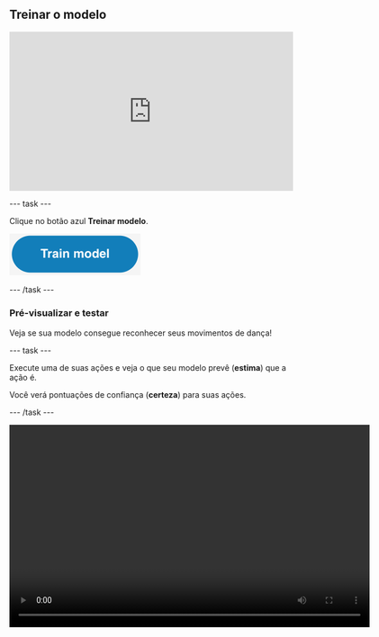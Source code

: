 ## Treinar o modelo

<html>
  <div style="position: relative; overflow: hidden; padding-top: 56.25%;">
    <iframe style="position: absolute; top: 0; left: 0; right: 0; width: 100%; height: 100%; border: none;" src="https://www.youtube.com/embed/2VC3gnPk3Zw?rel=0&cc_load_policy=1" allowfullscreen allow="accelerometer; autoplay; clipboard-write; encrypted-media; gyroscope; picture-in-picture; web-share"></iframe>
  </div>
</html>

--- task ---

Clique no botão azul **Treinar modelo**.

![Botão 'Treinar Modelo'.](images/train-model-button.png)

--- /task ---

### Pré-visualizar e testar

Veja se sua modelo consegue reconhecer seus movimentos de dança!

--- task ---

Execute uma de suas ações e veja o que seu modelo prevê (**estima**) que a ação é.

Você verá pontuações de confiança (**certeza**) para suas ações.

--- /task ---

<video width="640" height="360" controls>
  <source src="images/discotest.mp4" type="video/mp4" alt="Uma gravação de tela mostrando a ação estimada durante o teste, com uma sobreposição de um garoto executando o passo de dança.">
  
Your browser does not support the video tag.
</video>
